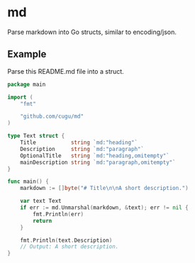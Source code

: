 # md

Parse markdown into Go structs, similar to encoding/json.

## Example

Parse this README.md file into a struct.

```go
package main

import (
	"fmt"

	"github.com/cugu/md"
)

type Text struct {
	Title           string `md:"heading"`
	Description     string `md:"paragraph"`
	OptionalTitle   string `md:"heading,omitempty"`
	mainDescription string `md:"paragraph,omitempty"`
}

func main() {
	markdown := []byte("# Title\n\nA short description.")

	var text Text
	if err := md.Unmarshal(markdown, &text); err != nil {
		fmt.Println(err)
		return
	}

	fmt.Println(text.Description)
	// Output: A short description.
}
```